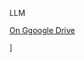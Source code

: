LLM

[On Ggoogle Drive](https://colab.research.google.com/drive/1maRAbGEb0CTOLYZCvoVP5qO1JxZFo-wS#scrollTo=749a8cb2)

]
